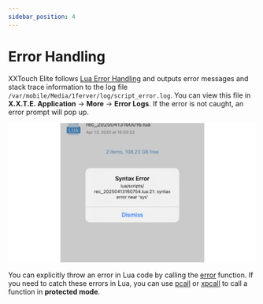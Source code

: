 ```yaml
---
sidebar_position: 4
---
```


# Error Handling

XXTouch Elite follows [Lua Error Handling](https://cloudwu.github.io/lua53doc/manual.html#2.3) and outputs error messages and stack trace information to the log file `/var/mobile/Media/1ferver/log/script_error.log`. You can view this file in **X.X.T.E. Application** → **More** → **Error Logs**. If the error is not caught, an error prompt will pop up.

![Syntax Error](img/Syntax_Error.001.png)

You can explicitly throw an error in Lua code by calling the [error](https://cloudwu.github.io/lua53doc/manual.html#pdf-error) function. If you need to catch these errors in Lua, you can use [pcall](https://cloudwu.github.io/lua53doc/manual.html#pdf-pcall) or [xpcall](https://cloudwu.github.io/lua53doc/manual.html#pdf-xpcall) to call a function in **protected mode**.
